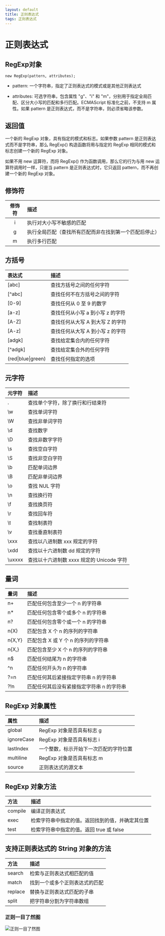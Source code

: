```yaml
---
layout: default
title: 正则表达式
tags: 正则表达式
---
```


# 正则表达式

## RegExp对象

`new RegExp(pattern, attributes);`

- pattern: 一个字符串，指定了正则表达式的模式或是其他正则表达式

- attributes: 可选字符串，包含属性 "g"、"i" 和 "m"，分别用于指定全局匹配、区分大小写的匹配和多行匹配。ECMAScript 标准化之前，不支持 m 属性。如果 pattern 是正则表达式，而不是字符串，则必须省略该参数。

## 返回值

一个新的 RegExp 对象，具有指定的模式和标志。如果参数 pattern 是正则表达式而不是字符串，那么 RegExp() 构造函数将用与指定的 RegExp 相同的模式和标志创建一个新的 RegExp 对象。

如果不用 new 运算符，而将 RegExp() 作为函数调用，那么它的行为与用 new 运算符调用时一样，只是当 pattern 是正则表达式时，它只返回 pattern，而不再创建一个新的 RegExp 对象。

## 修饰符

|修饰符  | 描述     |
| :----: |:------- |
|i       | 执行对大小写不敏感的匹配 |
|g       | 执行全局匹配（查找所有匹配而非在找到第一个匹配后停止）|
|m       | 执行多行匹配     |

## 方括号

| 表达式 | 描述 |
|:------ | :---- |
| [abc]  | 查找方括号之间的任何字符          |
| [^abc] | 查找任何不在方括号之间的字符      |
| [0-9]  | 查找任何从 0 至 9 的数字          |
| [a-z]  | 查找任何从小写 a 到小写 z 的字符  |
| [A-Z]  | 查找任何从大写 A 到大写 Z 的字符  |
| [A-z]  | 查找任何从大写 A 到小写 z 的字符  |
| [adgk] | 查找给定集合内的任何字符          |
| [^adgk]| 查找给定集合外的任何字符          |
| (red\|blue\|green) | 查找任何指定的选项    |

## 元字符

| 元字符 | 描述 |
|:------ |:-----|
| .      | 查找单个字符，除了换行和行结束符 |
| \w     | 查找单词字符                     |
| \W     | 查找非单词字符                   |
| \d     | 查找数字                         |
| \D     | 查找非数字字符                   |
| \s     | 查找空白字符                     |
| \S     | 查找非空白字符                   |
| \b     | 匹配单词边界                     |
| \B     | 匹配非单词边界                   |
| \o     | 查找 NUL 字符                    |
| \n     | 查找换行符                       |
| \f     | 查找换页符                       |
| \r     | 查找回车符                       |
| \t     | 查找制表符                       |
| \v     | 查找垂直制表符                   |
| \xxx   | 查找以八进制数 xxx 规定的字符    |
| \xdd   | 查找以十六进制数 dd 规定的字符   |
| \uxxxx | 查找以十六进制数 xxxx 规定的 Unicode 字符 |

## 量词

| 量词  | 描述 |
|:----  |:----|
| n+    | 匹配任何包含至少一个 n 的字符串 |
| n*    | 匹配任何包含零个或多个 n 的字符串 |
| n?    | 匹配任何包含零个或一个 n 的字符串 |
| n{X}  | 匹配包含 X 个 n 的序列的字符串 |
| n{X,Y}| 匹配包含 X 或 Y 个 n 的序列的字符串 |
| n{X,} | 匹配包含至少 X 个 n 的序列的字符串 |
| n$    | 匹配任何结尾为 n 的字符串 |
| ^n    | 匹配任何开头为 n 的字符串 |
| ?=n   | 匹配任何其后紧接指定字符串 n 的字符串 |
| ?!n   | 匹配任何其后没有紧接指定字符串 n 的字符串 |

## RegExp 对象属性

| 属性	| 描述	|
| :---- |:----|
| global     |	RegExp 对象是否具有标志 g |
| ignoreCase |	RegExp 对象是否具有标志 i|
| lastIndex  |	一个整数，标示开始下一次匹配的字符位置 |
| multiline	 | RegExp 对象是否具有标志 m |
| source     |	正则表达式的源文本 |

## RegExp 对象方法

| 方法 | 描述 |
| :----  |:----|
| compile|	编译正则表达式 |
| exec   |	检索字符串中指定的值。返回找到的值，并确定其位置 |
| test   |	检索字符串中指定的值。返回 true 或 false |

## 支持正则表达式的 String 对象的方法

| 方法 | 描述 |
| :---- |:----|
| search  |	检索与正则表达式相匹配的值|
| match	  | 找到一个或多个正则表达式的匹配|
| replace |	替换与正则表达式匹配的子串|
| split	  | 把字符串分割为字符串数组|


### 正则一目了然图

![正则一目了然图](http://image17-c.poco.cn/mypoco/myphoto/20150809/00/17839884920150809004233055.jpg?846x2048_120)